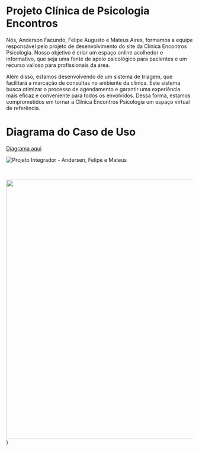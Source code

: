 # Projeto Clínica de Psicologia Encontros
Nós, Anderson Facundo, Felipe Augusto e Mateus Aires, formamos a equipe responsável pelo projeto de desenvolvimento do site da Clínica Encontros Psicologia. Nosso objetivo é criar um espaço online acolhedor e informativo, que seja uma fonte de apoio psicológico para pacientes e um recurso valioso para profissionais da área.

Além disso, estamos desenvolvendo de um sistema de triagem, que facilitará a marcação de consultas no ambiente da clínica. Este sistema busca otimizar o processo de agendamento e garantir uma experiência mais eficaz e conveniente para todos os envolvidos. Dessa forma, estamos comprometidos em tornar a Clínica Encontros Psicologia um espaço virtual de referência.

# Diagrama do Caso de Uso
[Diagrama aqui](https://lucid.app/lucidchart/86063e43-abce-4347-8711-ff587eb168d4/edit?invitationId=inv_7785901f-4d76-475c-bbe6-4cd5a99ab6ea&page=0_0#)

![Projeto Integrador - Andersen, Felipe e Mateus](https://github.com/mateuaires/ProjetoFinal/assets/137817410/e58e9462-9ad2-41b8-9f12-2451414c3391)

<br>

<img src="https://github.com/mateuaires/ProjetoFinal/assets/137817410/1a8d65a6-587d-4f27-863a-4d47db62295d" width="700px"/>)

